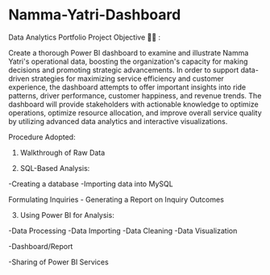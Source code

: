 # Namma-Yatri-Dashboard
Data Analytics Portfolio Project
Objective 🕵‍♂ :

Create a thorough Power BI dashboard to examine and illustrate Namma Yatri's operational data, boosting the organization's capacity for making decisions and promoting strategic advancements. In order to support data-driven strategies for maximizing service efficiency and customer experience, the dashboard attempts to offer important insights into ride patterns, driver performance, customer happiness, and revenue trends. The dashboard will provide stakeholders with actionable knowledge to optimize operations, optimize resource allocation, and improve overall service quality by utilizing advanced data analytics and interactive visualizations.

Procedure Adopted: 

1. Walkthrough of Raw Data 

2. SQL-Based Analysis: 

-Creating a database -Importing data into MySQL 

Formulating Inquiries - Generating a Report on Inquiry Outcomes 

3. Using Power BI for Analysis: 

-Data Processing -Data Importing -Data Cleaning -Data Visualization 

-Dashboard/Report 

-Sharing of Power BI Services



